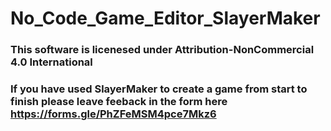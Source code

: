 # No_Code_Game_Editor_SlayerMaker

### This software is licenesed under Attribution-NonCommercial 4.0 International


### If you have used SlayerMaker to create a game from start to finish please leave feeback in the form here https://forms.gle/PhZFeMSM4pce7Mkz6
